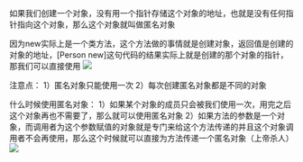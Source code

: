 如果我们创建一个对象，没有用一个指针存储这个对象的地址，也就是没有任何指针指向这个对象，那么这个对象就叫做匿名对象

因为new实际上是一个类方法，这个方法做的事情就是创建对象，返回值是创建的对象的地址，[Person new]这句代码的结果实际上就是创建的那个对象的指针，那我们可以直接使用
![](https://tva1.sinaimg.cn/large/0081Kckwly1gly3n9yn0aj308o060gn2.jpg)

注意点：
1）匿名对象只能使用一次
2）每次创建匿名对象都是不同的对象

什么时候使用匿名对象：
1）如果某个对象的成员只会被我们使用一次，用完之后这个对象再也不需要了，那么就可以使用匿名对象
2）如果方法的参数是一个对象，而调用者为这个参数赋值的对象就是专门来给这个方法传递的并且这个对象调用者不会再使用，那么这个时候就可以直接为方法传递一个匿名对象（上帝杀人）
![](https://tva1.sinaimg.cn/large/0081Kckwly1gly3nhsewpj308o03q0tg.jpg)